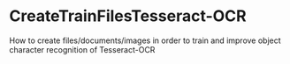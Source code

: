 # CreateTrainFilesTesseract-OCR
How to create files/documents/images in order to train and improve object character recognition of Tesseract-OCR
